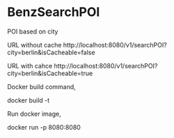 # BenzSearchPOI
POI based on city

URL without cache
http://localhost:8080/v1/searchPOI?city=berlin&isCacheable=false

URL with cahce 
http://localhost:8080/v1/searchPOI?city=berlin&isCacheable=true

Docker build command,

docker build -t <imageName> <dockerFileLocation>

Run docker image,

docker run -p 8080:8080 <imageName>
